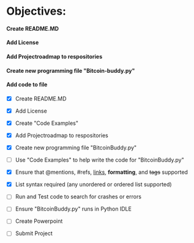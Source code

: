 # Objectives:

#### Create README.MD
#### Add License
#### Add Projectroadmap to respositories 
#### Create new programming file "Bitcoin-buddy.py"
#### Add code to file 
#### 



- [x] Create README.MD
- [x] Add License
- [x] Create "Code Examples"
- [x] Add Projectroadmap to respositories 
- [x] Create new programming file "BitcoinBuddy.py"
- [ ] Use "Code Examples" to help write the code for "BitcoinBuddy.py"
- [x] Ensure that @mentions, #refs, [links](), **formatting**, and <del>tags</del> supported
- [x] List syntax required (any unordered or ordered list supported)
- [ ] Run and Test code to search for crashes or errors
- [ ] Ensure "BitcoinBuddy.py" runs in Python IDLE
- [ ] Create Powerpoint
- [ ] Submit Project

